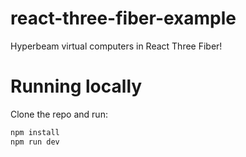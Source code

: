 # react-three-fiber-example

Hyperbeam virtual computers in React Three Fiber!

# Running locally

Clone the repo and run:

```bash
npm install
npm run dev
```
